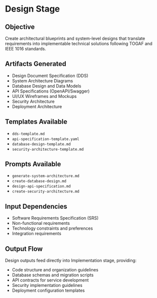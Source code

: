 # Design Stage

## Objective
Create architectural blueprints and system-level designs that translate requirements into implementable technical solutions following TOGAF and IEEE 1016 standards.

## Artifacts Generated
- Design Document Specification (DDS)
- System Architecture Diagrams
- Database Design and Data Models
- API Specifications (OpenAPI/Swagger)
- UI/UX Wireframes and Mockups
- Security Architecture
- Deployment Architecture

## Templates Available
- `dds-template.md`
- `api-specification-template.yaml`
- `database-design-template.md`
- `security-architecture-template.md`

## Prompts Available
- `generate-system-architecture.md`
- `create-database-design.md`
- `design-api-specification.md`
- `create-security-architecture.md`

## Input Dependencies
- Software Requirements Specification (SRS)
- Non-functional requirements
- Technology constraints and preferences
- Integration requirements

## Output Flow
Design outputs feed directly into Implementation stage, providing:
- Code structure and organization guidelines
- Database schemas and migration scripts
- API contracts for service development
- Security implementation guidelines
- Deployment configuration templates
